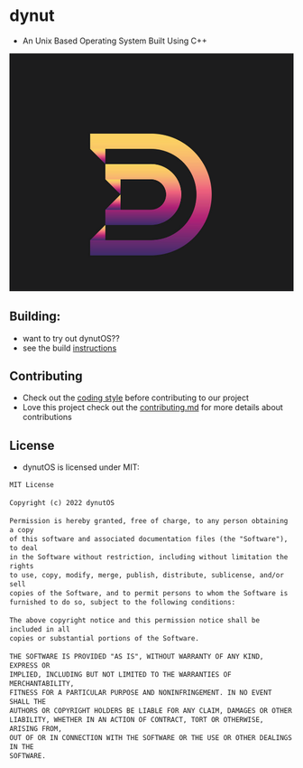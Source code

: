 # dynut
- An Unix Based Operating System Built Using C++


<img src="docs/dynut.png"></img>

## Building:
- want to try out dynutOS??
- see the build [instructions](https://github.com/dynutOS/dynut/blob/master/docs/building.md)

## Contributing
- Check out the [coding style](https://github.com/dynutOS/dynut/blob/master/docs/codestyle.md) before contributing to our project
- Love this project check out the [contributing.md]() for more details about contributions

## License
- dynutOS is licensed under MIT:
```
MIT License

Copyright (c) 2022 dynutOS

Permission is hereby granted, free of charge, to any person obtaining a copy
of this software and associated documentation files (the "Software"), to deal
in the Software without restriction, including without limitation the rights
to use, copy, modify, merge, publish, distribute, sublicense, and/or sell
copies of the Software, and to permit persons to whom the Software is
furnished to do so, subject to the following conditions:

The above copyright notice and this permission notice shall be included in all
copies or substantial portions of the Software.

THE SOFTWARE IS PROVIDED "AS IS", WITHOUT WARRANTY OF ANY KIND, EXPRESS OR
IMPLIED, INCLUDING BUT NOT LIMITED TO THE WARRANTIES OF MERCHANTABILITY,
FITNESS FOR A PARTICULAR PURPOSE AND NONINFRINGEMENT. IN NO EVENT SHALL THE
AUTHORS OR COPYRIGHT HOLDERS BE LIABLE FOR ANY CLAIM, DAMAGES OR OTHER
LIABILITY, WHETHER IN AN ACTION OF CONTRACT, TORT OR OTHERWISE, ARISING FROM,
OUT OF OR IN CONNECTION WITH THE SOFTWARE OR THE USE OR OTHER DEALINGS IN THE
SOFTWARE.

```